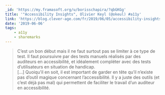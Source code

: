 ```yaml
---
_id: 'https://my.framasoft.org/u/borisschapira/?qbGKGg'
title: '"Accessibility Insights", Olivier Keyl (@okeul) #a11y'
link: 'https://blog.clever-age.com/fr/2019/06/05/accessibility-insights/'
date: '2019-06-06'
tags:
    - a11y
    - sharemarks
---
```


<div class="markdown"><blockquote>
<p>C’est un bon début mais il ne faut surtout pas se limiter à ce type de test. Il faut poursuivre par des tests manuels réalisés par des auditeurs en accessibilité, et idéalement compléter avec des tests d’utilisateurs en situation de handicap.<br />
[…] Quoiqu’il en soit, il est important de garder en tête qu’il n’existe pas d’outil magique concernant l’accessibilité. Il y a juste des outils (et c’est déjà pas mal) qui permettent de faciliter le travail d’un auditeur en accessibilité.
</p>
</blockquote></div>
